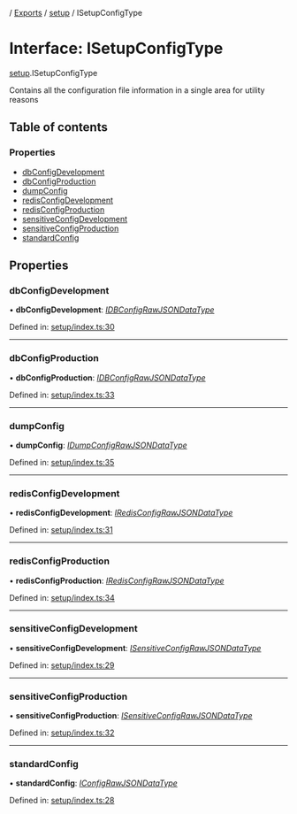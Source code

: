[](../README.md) / [Exports](../modules.md) / [setup](../modules/setup.md) / ISetupConfigType

# Interface: ISetupConfigType

[setup](../modules/setup.md).ISetupConfigType

Contains all the configuration file information in a single
area for utility reasons

## Table of contents

### Properties

- [dbConfigDevelopment](setup.isetupconfigtype.md#dbconfigdevelopment)
- [dbConfigProduction](setup.isetupconfigtype.md#dbconfigproduction)
- [dumpConfig](setup.isetupconfigtype.md#dumpconfig)
- [redisConfigDevelopment](setup.isetupconfigtype.md#redisconfigdevelopment)
- [redisConfigProduction](setup.isetupconfigtype.md#redisconfigproduction)
- [sensitiveConfigDevelopment](setup.isetupconfigtype.md#sensitiveconfigdevelopment)
- [sensitiveConfigProduction](setup.isetupconfigtype.md#sensitiveconfigproduction)
- [standardConfig](setup.isetupconfigtype.md#standardconfig)

## Properties

### dbConfigDevelopment

• **dbConfigDevelopment**: [*IDBConfigRawJSONDataType*](config.idbconfigrawjsondatatype.md)

Defined in: [setup/index.ts:30](https://github.com/onzag/itemize/blob/0e9b128c/setup/index.ts#L30)

___

### dbConfigProduction

• **dbConfigProduction**: [*IDBConfigRawJSONDataType*](config.idbconfigrawjsondatatype.md)

Defined in: [setup/index.ts:33](https://github.com/onzag/itemize/blob/0e9b128c/setup/index.ts#L33)

___

### dumpConfig

• **dumpConfig**: [*IDumpConfigRawJSONDataType*](config.idumpconfigrawjsondatatype.md)

Defined in: [setup/index.ts:35](https://github.com/onzag/itemize/blob/0e9b128c/setup/index.ts#L35)

___

### redisConfigDevelopment

• **redisConfigDevelopment**: [*IRedisConfigRawJSONDataType*](config.iredisconfigrawjsondatatype.md)

Defined in: [setup/index.ts:31](https://github.com/onzag/itemize/blob/0e9b128c/setup/index.ts#L31)

___

### redisConfigProduction

• **redisConfigProduction**: [*IRedisConfigRawJSONDataType*](config.iredisconfigrawjsondatatype.md)

Defined in: [setup/index.ts:34](https://github.com/onzag/itemize/blob/0e9b128c/setup/index.ts#L34)

___

### sensitiveConfigDevelopment

• **sensitiveConfigDevelopment**: [*ISensitiveConfigRawJSONDataType*](config.isensitiveconfigrawjsondatatype.md)

Defined in: [setup/index.ts:29](https://github.com/onzag/itemize/blob/0e9b128c/setup/index.ts#L29)

___

### sensitiveConfigProduction

• **sensitiveConfigProduction**: [*ISensitiveConfigRawJSONDataType*](config.isensitiveconfigrawjsondatatype.md)

Defined in: [setup/index.ts:32](https://github.com/onzag/itemize/blob/0e9b128c/setup/index.ts#L32)

___

### standardConfig

• **standardConfig**: [*IConfigRawJSONDataType*](config.iconfigrawjsondatatype.md)

Defined in: [setup/index.ts:28](https://github.com/onzag/itemize/blob/0e9b128c/setup/index.ts#L28)
